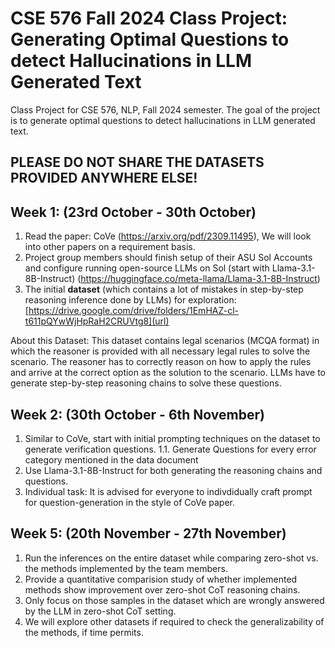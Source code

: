 # CSE 576 Fall 2024 Class Project: Generating Optimal Questions to detect Hallucinations in LLM Generated Text

Class Project for CSE 576, NLP, Fall 2024 semester. The goal of the project is to generate optimal questions to detect hallucinations in LLM generated text.

## PLEASE DO NOT SHARE THE DATASETS PROVIDED ANYWHERE ELSE!

## Week 1: (23rd October - 30th October)
1. Read the paper: CoVe (https://arxiv.org/pdf/2309.11495), We will look into other papers on a requirement basis.
2. Project group members should finish setup of their ASU Sol Accounts and configure running open-source LLMs on Sol (start with Llama-3.1-8B-Instruct) (https://huggingface.co/meta-llama/Llama-3.1-8B-Instruct)
3. The initial **dataset** (which contains a lot of mistakes in step-by-step reasoning inference done by LLMs) for exploration: [https://drive.google.com/drive/folders/1EmHAZ-cl-t611pQYwWjHpRaH2CRUVtg8](url)

About this Dataset: This dataset contains legal scenarios (MCQA format) in which the reasoner is provided with all necessary legal rules to solve the scenario. The reasoner has to correctly reason on how to apply the rules and arrive at the correct option as the solution to the scenario. LLMs have to generate step-by-step reasoning chains to solve these questions.

## Week 2: (30th October - 6th November)
1. Similar to CoVe, start with initial prompting techniques on the dataset to generate verification questions.
    1.1. Generate Questions for every error category mentioned in the data document
2. Use Llama-3.1-8B-Instruct for both generating the reasoning chains and questions.
3. Individual task: It is advised for everyone to indivdidually craft prompt for question-generation in the style of CoVe paper.

## Week 5: (20th November - 27th November)
1. Run the inferences on the entire dataset while comparing zero-shot vs. the methods implemented by the team members.
2. Provide a quantitative comparision study of whether implemented methods show improvement over zero-shot CoT reasoning chains.
3. Only focus on those samples in the dataset which are wrongly answered by the LLM in zero-shot CoT setting.
4. We will explore other datasets if required to check the generalizability of the methods, if time permits.
